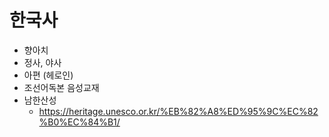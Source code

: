 # 한국사

- 향아치
- 정사, 야사
- 아편 (헤로인)
- 조선어독본 음성교재
- 남한산성
  - https://heritage.unesco.or.kr/%EB%82%A8%ED%95%9C%EC%82%B0%EC%84%B1/
